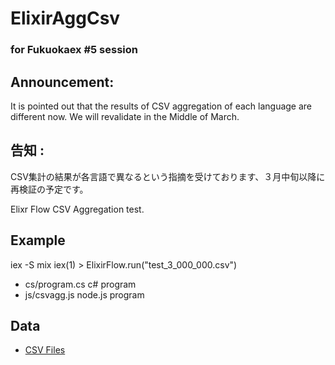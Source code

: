 # ElixirAggCsv

### for Fukuokaex #5 session

## Announcement:

It is pointed out that the results of CSV aggregation of each language are different now. We will revalidate in the Middle of March.

## 告知 :
CSV集計の結果が各言語で異なるという指摘を受けております、３月中旬以降に再検証の予定です。


Elixr Flow CSV Aggregation test.

## Example

iex -S mix
iex(1) > ElixirFlow.run("test_3_000_000.csv")

- cs/program.cs  c# program
- js/csvagg.js   node.js program

## Data
- [CSV Files](https://github.com/enpedasi/fukuokaex5_csv)
